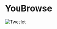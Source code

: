 # YouBrowse
![Tweelet](https://github.com/user-attachments/assets/696f1aa5-3c03-43c6-83d6-80d87e411509)
